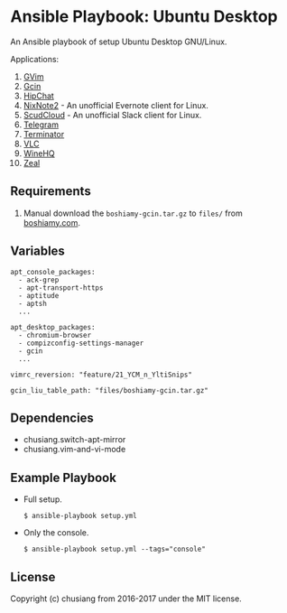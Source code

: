 # Ansible Playbook: Ubuntu Desktop

An Ansible playbook of setup Ubuntu Desktop GNU/Linux.

Applications:

1. [GVim](http://www.vim.org/)
1. [Gcin](http://hyperrate.com/dir.php?eid=67)
1. [HipChat](https://www.hipchat.com/)
1. [NixNote2](https://github.com/baumgarr/nixnote2) - An unofficial Evernote client for Linux.
1. [ScudCloud](https://github.com/raelgc/scudcloud) - An unofficial Slack client for Linux.
1. [Telegram](https://telegram.org/)
1. [Terminator](https://gnometerminator.blogspot.tw/)
1. [VLC](http://www.videolan.org/)
1. [WineHQ](https://wiki.winehq.org/Ubuntu)
1. [Zeal](https://zealdocs.org/)

## Requirements

1. Manual download the `boshiamy-gcin.tar.gz` to `files/` from [boshiamy.com](https://boshiamy.com).

## Variables

```
apt_console_packages:
  - ack-grep
  - apt-transport-https
  - aptitude
  - aptsh
  ...

apt_desktop_packages:
  - chromium-browser
  - compizconfig-settings-manager
  - gcin
  ...

vimrc_reversion: "feature/21_YCM_n_YltiSnips"

gcin_liu_table_path: "files/boshiamy-gcin.tar.gz"
```

## Dependencies

- chusiang.switch-apt-mirror
- chusiang.vim-and-vi-mode

## Example Playbook

- Full setup.

  ```
  $ ansible-playbook setup.yml
  ```

- Only the console.

  ```
  $ ansible-playbook setup.yml --tags="console"
  ```

## License

Copyright (c) chusiang from 2016-2017 under the MIT license.

